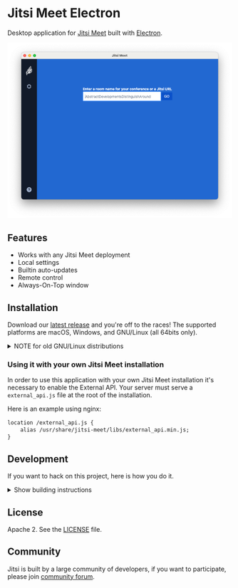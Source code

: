 # Jitsi Meet Electron

Desktop application for [Jitsi Meet] built with [Electron].

![](screenshot.png)

## Features

- Works with any Jitsi Meet deployment
- Local settings
- Builtin auto-updates
- Remote control
- Always-On-Top window

## Installation

Download our [latest release] and you're off to the races! The supported platforms
are macOS, Windows, and GNU/Linux (all 64bits only).

<details><summary>NOTE for old GNU/Linux distributions</summary>

You might get the following error:

```
FATAL:nss_util.cc(632)] NSS_VersionCheck("3.26") failed. NSS >= 3.26 is required.
Please upgrade to the latest NSS, and if you still get this error, contact your
distribution maintainer.
```

If you do, please install NSS (example for Debian / Ubuntu):

```bash
sudo apt-get install libnss3
```

</details>

### Using it with your own Jitsi Meet installation

In order to use this application with your own Jitsi Meet installation it's
necessary to enable the External API. Your server must serve a `external_api.js`
file at the root of the installation.

Here is an example using nginx:

```
location /external_api.js {
    alias /usr/share/jitsi-meet/libs/external_api.min.js;
}
```

## Development

If you want to hack on this project, here is how you do it.

<details><summary>Show building instructions</summary>

#### Installing dependencies

```bash
npm install
```

#### Starting in development mode

```bash
npm start
```

#### Building the production distribution

```bash
npm run dist
```

#### Working with jitsi-meet-electron-utils

[jitsi-meet-electron-utils] is a helper package which implements many features
such as remote control and the always-on-top window. If new features are to be
added / tested, running with a local version of these utils is very handy, here
is how to do that.

By default the jitsi-meet-electron-utils is build from its git repository
sources. The default dependency path in package.json is:

```json
"jitsi-meet-electron-utils": "jitsi/jitsi-meet-electron-utils"
```

To work with local copy you must change the path to:

```json
"jitsi-meet-electron-utils": "file:///Users/name/jitsi-meet-electron-utils-copy",
```

To build the project you must force it to take the sources as `npm update` will
not do it.

```bash
npm install jitsi-meet-electron-utils --force
```

NOTE: Also check the [jitsi-meet-electron-utils README] to see how to configure
your environment.

</details>

## License

Apache 2. See the [LICENSE] file.

## Community

Jitsi is built by a large community of developers, if you want to participate,
please join [community forum].

[Jitsi Meet]: https://github.com/jitsi/jitsi-meet
[Electron]: https://electronjs.org/
[latest release]: https://github.com/csett86/jitsi-meet-electron/releases/latest
[jitsi-meet-electron-utils]: https://github.com/jitsi/jitsi-meet-electron-utils
[jitsi-meet-electron-utils README]: https://github.com/jitsi/jitsi-meet-electron-utils/blob/master/README.md
[community forum]: https://community.jitsi.org/
[LICENSE]: LICENSE

